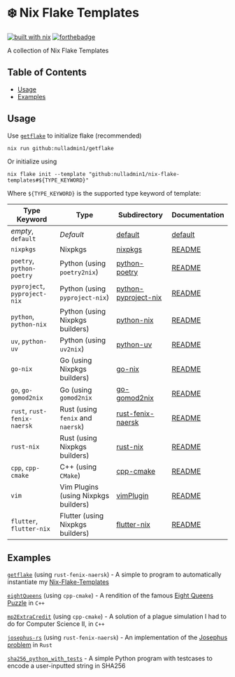 # ❄️ Nix Flake Templates

[![built with nix](https://builtwithnix.org/badge.svg)](https://builtwithnix.org) [![forthebadge](https://forthebadge.com/images/badges/0-percent-optimized.svg)](https://forthebadge.com)

A collection of Nix Flake Templates

## Table of Contents

- [Usage](#usage)
- [Examples](#examples)

## Usage

Use [`getflake`](https://github.com/nulladmin1/getflake) to initialize flake (recommended)

```shell
nix run github:nulladmin1/getflake
```

Or initialize using

```shell
nix flake init --template "github:nulladmin1/nix-flake-templates#${TYPE_KEYWORD}"
```

Where `${TYPE_KEYWORD}` is the supported type keyword of template:

|Type Keyword | Type                              | Subdirectory                                 | Documentation                            |
|-------------| --------------------------------- | -------------------------------------------- | ---------------------------------------- |
|_empty_, `default`| _Default_                         | [default](default)                           | [default](default/README.md)             |
|`nixpkgs`| Nixpkgs                           | [nixpkgs](nixpkgs)                           | [README](nixpkgs/README.md)              |
|`poetry`, `python-poetry`| Python (using `poetry2nix`)       | [python-poetry](python-poetry)               | [README](python-poetry/README.md)        |
|`pyproject`, `pyproject-nix`| Python (using `pyproject-nix`)    | [python-pyproject-nix](python-pyproject-nix) | [README](python-pyproject-nix/README.md) |
|`python`, `python-nix`| Python (using Nixpkgs builders)   | [python-nix](python-nix)                     | [README](python-nix/README.md)           |
|`uv`, `python-uv`| Python (using `uv2nix`)           | [python-uv](python-uv)                       | [README](python-uv/README.md)            |
|`go-nix`| Go (using Nixpkgs builders)       | [go-nix](go-nix)                             | [README](go-nix/README.md)               |
|`go`, `go-gomod2nix`| Go (using `gomod2nix`             | [go-gomod2nix](go-gomod2nix)                 | [README](go-gomod2nix/README.md)         |
|`rust`, `rust-fenix-naersk`| Rust (using `fenix` and `naersk`) | [rust-fenix-naersk](rust-fenix-naersk)       | [README](rust-fenix-naersk/README.md)    |
|`rust-nix`| Rust (using Nixpkgs builders)     | [rust-nix](rust-nix)                         | [README](rust-nix/README.md)             |
|`cpp`, `cpp-cmake`| C++ (using `CMake`)               | [cpp-cmake](cpp-cmake)                       | [README](cpp-cmake/README.md)            |
|`vim`| Vim Plugins (using Nixpkgs builders)               | [vimPlugin](vimPlugin)                       | [README](vimPlugin/README.md)            |
|`flutter`, `flutter-nix`| Flutter (using Nixpkgs builders)  | [flutter-nix](flutter-nix)                   | [README](flutter-nix/README.md)          |

## Examples

[`getflake`](https://github.com/nulladmin1/getflake) (using `rust-fenix-naersk`) - A simple to program to automatically instantiate my [Nix-Flake-Templates](https://github.com/nulladmin1/nix-flake-templates)

[`eightQueens`](https://github.com/nulladmin1/eightQueens) (using `cpp-cmake`) - A rendition of the famous [Eight Queens Puzzle](https://en.wikipedia.org/wiki/Eight_queens_puzzle) in `C++`

[`mp2ExtraCredit`](https://github.com/nulladmin1/eightQueens) (using `cpp-cmake`) - A solution of a plague simulation I had to do for Computer Science II, in `C++`

[`josephus-rs`](https://github.com/nulladmin1/josephus-rs) (using `rust-fenix-naersk`) - An implementation of the [Josephus problem](https://en.wikipedia.org/wiki/Josephus_problem) in `Rust`

[`sha256_python_with_tests`](examples/sha256_python_with_tests) - A simple Python program with testcases to encode a user-inputted string in SHA256
